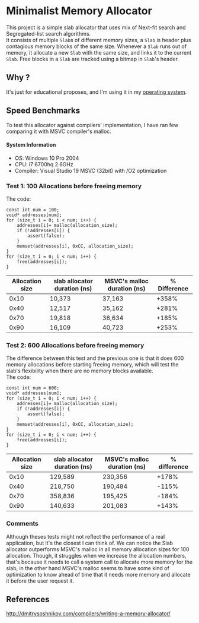 # Minimalist Memory Allocator
This project is a simple slab allocator that uses mix of Next-fit search and Segregated-list search algorithms.<br>
It consists of multiple `Slab`s of different memory sizes, a `Slab` is header plus contagious memory blocks of the same size. Whenever a `Slab` runs out of memory, it allocate a new `Slab` with the same size, and links it to the current `Slab`. Free blocks in a `Slab` are tracked using a bitmap in `Slab`'s header. <br>


## Why ?
It's just for educational proposes, and I'm using it in my [operating system](https://github.com/AymenSekhri/CyanOS).

## Speed Benchmarks
To test this allocator against compilers' implementation, I have ran few comparing it with MSVC compiler's malloc.<br>
#### System Information
- OS: Windows 10 Pro 2004
- CPU: i7 6700hq 2.6GHz
- Compiler: Visual Studio 19 MSVC (32bit) with /O2 optimization 


### Test 1: 100 Allocations before freeing memory
The code:
```
const int num = 100;
void* addresses[num];
for (size_t i = 0; i < num; i++) {
    addresses[i]= malloc(allocation_size);
    if (!addresses[i]) {
        assert(false);
    }
    memset(addresses[i], 0xCC, allocation_size);
}
for (size_t i = 0; i < num; i++) {
    free(addresses[i]);
}
```

| Allocation size | slab allocator duration (ns) | MSVC's malloc duration (ns) | % Difference |
| --------------- | ---------------------------- | --------------------------- | ------------ |
| 0x10            | 10,373                       | 37,163                      | +358%        |
| 0x40            | 12,517                       | 35,162                      | +281%        |
| 0x70            | 19,818                       | 36,634                      | +185%        |
| 0x90            | 16,109                       | 40,723                      | +253%        |

### Test 2: 600 Allocations before freeing memory
The difference between this test and the previous one is that it does 600 memory allocations before starting freeing memory, which will test the slab's flexibility when there are no memory blocks available.<br>
The code:
```
const int num = 600;
void* addresses[num];
for (size_t i = 0; i < num; i++) {
    addresses[i]= malloc(allocation_size);
    if (!addresses[i]) {
        assert(false);
    }
    memset(addresses[i], 0xCC, allocation_size);
}
for (size_t i = 0; i < num; i++) {
    free(addresses[i]);
}
```

| Allocation size | slab allocator duration (ns) | MSVC's malloc duration (ns) | % difference |
| --------------- | ---------------------------- | --------------------------- | ------------ |
| 0x10            | 129,589                      | 230,356                     | +178%        |
| 0x40            | 218,750                      | 190,484                     | -115%        |
| 0x70            | 358,836                      | 195,425                     | -184%        |
| 0x90            | 140,633                      | 201,083                     | +143%        |

### Comments
Although theses tests might not reflect the performance of a real application, but it's the closest I can think of. We can notice the Slab allocator outperforms MSVC's malloc in all memory allocation sizes for 100 allocation. Though, it struggles when we increase the allocation numbers, that's because it needs to call a system call to allocate more memory for the slab, in the other hand MSVC's malloc seems to have some kind of optimization to know ahead of time that it needs more memory and allocate it before the user request it.

## References

http://dmitrysoshnikov.com/compilers/writing-a-memory-allocator/
